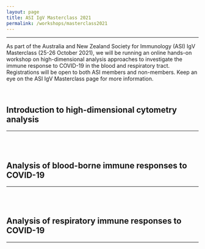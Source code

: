 ```yaml
---
layout: page
title: ASI IgV Masterclass 2021
permalink: /workshops/masterclass2021
---
```


---

As part of the Australia and New Zealand Society for Immunology (ASI) IgV Masterclass (25-26 October 2021), we will be running an online hands-on workshop on high-dimensional analysis approaches to investigate the immune response to COVID-19 in the blood and respiratory tract. Registrations will be open to both ASI members and non-members. Keep an eye on the ASI IgV Masterclass page for more information.

<br />

<h2>Introduction to high-dimensional cytometry analysis</h2>

---

<br />
<br />

<h2>Analysis of blood-borne immune responses to COVID-19</h2>

---

<br />
<br />

<h2>Analysis of respiratory immune responses to COVID-19</h2>

---

<br />
<br />
